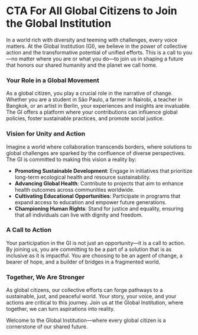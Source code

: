 # CTA For All Global Citizens to Join the Global Institution

In a world rich with diversity and teeming with challenges, every voice matters. At the Global Institution (GI), we believe in the power of collective action and the transformative potential of unified efforts. This is a call to you—no matter where you are or what you do—to join us in shaping a future that honors our shared humanity and the planet we call home.

### Your Role in a Global Movement
As a global citizen, you play a crucial role in the narrative of change. Whether you are a student in São Paulo, a farmer in Nairobi, a teacher in Bangkok, or an artist in Berlin, your experiences and insights are invaluable. The GI offers a platform where your contributions can influence global policies, foster sustainable practices, and promote social justice.

### Vision for Unity and Action
Imagine a world where collaboration transcends borders, where solutions to global challenges are sparked by the confluence of diverse perspectives. The GI is committed to making this vision a reality by:
- **Promoting Sustainable Development**: Engage in initiatives that prioritize long-term ecological health and resource sustainability.
- **Advancing Global Health**: Contribute to projects that aim to enhance health outcomes across communities worldwide.
- **Cultivating Educational Opportunities**: Participate in programs that expand access to education and empower future generations.
- **Championing Human Rights**: Stand for justice and equality, ensuring that all individuals can live with dignity and freedom.

### A Call to Action
Your participation in the GI is not just an opportunity—it is a call to action. By joining us, you are committing to be a part of a solution that is as inclusive as it is impactful. You are choosing to be an agent of change, a bearer of hope, and a builder of bridges in a fragmented world.

### Together, We Are Stronger
As global citizens, our collective efforts can forge pathways to a sustainable, just, and peaceful world. Your story, your voice, and your actions are critical to this journey. Join us at the Global Institution, where together, we can turn aspirations into reality.

Welcome to the Global Institution—where every global citizen is a cornerstone of our shared future.

